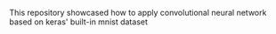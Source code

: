 This repository showcased how to apply convolutional neural network based on keras' built-in mnist dataset
